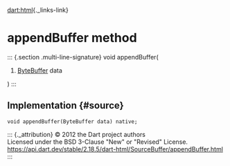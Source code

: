 [dart:html](../../dart-html/dart-html-library){._links-link}

appendBuffer method
===================

::: {.section .multi-line-signature}
void appendBuffer(

1.  [ByteBuffer](../../dart-typed_data/bytebuffer-class) data

)
:::

Implementation {#source}
--------------

``` {.language-dart data-language="dart"}
void appendBuffer(ByteBuffer data) native;
```

::: {._attribution}
© 2012 the Dart project authors\
Licensed under the BSD 3-Clause \"New\" or \"Revised\" License.\
<https://api.dart.dev/stable/2.18.5/dart-html/SourceBuffer/appendBuffer.html>
:::
